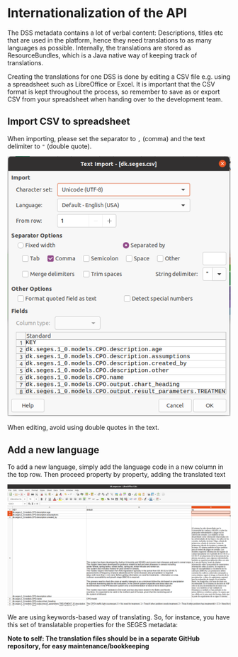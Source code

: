 # Internationalization of the API
The DSS metadata contains a lot of verbal content: Descriptions, titles etc that are used in the platform, hence they need translations to as many languages as possible. Internally, the translations are stored as ResourceBundles, which is a Java native way of keeping track of translations.

Creating the translations for one DSS is done by editing a CSV file e.g. using a spreadsheet such as LibreOffice or Excel. It is important that the CSV format is kept throughout the process, so remember to save as or export CSV from your spreadsheet when handing over to the development team.

## Import CSV to spreadsheet
When importing, please set the separator to `,` (comma) and the text delimiter to `"` (double quote). 

![Options when importing the CSV file to LibreOffice](i18n_0.png)

When editing, avoid using double quotes in the text.

## Add a new language
To add a new language, simply add the language code in a new column in the top row. Then proceed property by property, adding the translated text

![Adding Spanish translation](i18n_1.png)

We are using keywords-based way of translating. So, for instance, you have this set of translatable properties for the SEGES metadata:

**Note to self: The translation files should be in a separate GitHub repository, for easy maintenance/bookkeeping**

``` csv

```

